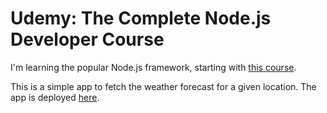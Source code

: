 # Udemy: The Complete Node.js Developer Course

I'm learning the popular Node.js framework, starting with [this course](https://www.udemy.com/course/the-complete-nodejs-developer-course-2/).

This is a simple app to fetch the weather forecast for a given location. The app is deployed [here](https://node-course-weather99.herokuapp.com).


